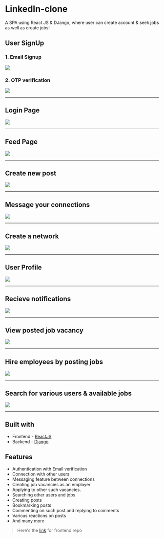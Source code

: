 # LinkedIn-clone
A SPA using React JS &amp; DJango, where user can create account &amp; seek jobs as well as create jobs! 

## User SignUp

### 1. Email Signup
<img src="project_images/sign_up_1.png">

### 2. OTP verification
<img src="project_images/sign_up_2.png">

***

## Login Page
<img src="project_images/login.png">

***

## Feed Page
<img src="project_images/feed_page.png">

***

## Create new post
<img src="project_images/create_post.png">

***

## Message your connections
<img src="project_images/messaging.png">

***

## Create a network
<img src="project_images/network.png">

***

## User Profile
<img src="project_images/my_profile.png">

***

## Recieve notifications
<img src="project_images/notifications.png">

***

## View posted job vacancy
<img src="project_images/posted_job.png">

***

## Hire employees by posting jobs
<img src="project_images/posted_job_form.png">

***

## Search for various users & available jobs
<img src="project_images/search_results.png">

***

## Built with
* Frontend - [ReactJS](https://github.com/reactjs/reactjs.org)
* Backend - [Django](https://www.django-rest-framework.org/)

## Features
* Authentication with Email verification
* Connection with other users 
* Messaging feature between connections
* Creating job vacancies as an employer
* Applying to other such vacancies.
* Searching other users and jobs
* Creating posts 
* Bookmarking posts
* Commenting on such post and replying to comments
* Various reactions on posts
* And many more

> Here's the [link](https://github.com/AdityaPratap2001/LinkedIn-clone) for frontend repo  

